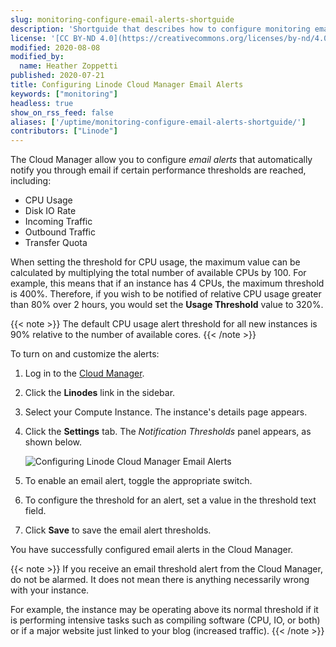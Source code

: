 ```yaml
---
slug: monitoring-configure-email-alerts-shortguide
description: 'Shortguide that describes how to configure monitoring email alerts in Cloud Manager.'
license: '[CC BY-ND 4.0](https://creativecommons.org/licenses/by-nd/4.0)'
modified: 2020-08-08
modified_by:
  name: Heather Zoppetti
published: 2020-07-21
title: Configuring Linode Cloud Manager Email Alerts
keywords: ["monitoring"]
headless: true
show_on_rss_feed: false
aliases: ['/uptime/monitoring-configure-email-alerts-shortguide/']
contributors: ["Linode"]
---
```


The Cloud Manager allow you to configure *email alerts* that automatically notify you through email if certain performance thresholds are reached, including:

- CPU Usage
- Disk IO Rate
- Incoming Traffic
- Outbound Traffic
- Transfer Quota

When setting the threshold for CPU usage, the maximum value can be calculated by multiplying the total number of available CPUs by 100. For example, this means that if an instance has 4 CPUs, the maximum threshold is 400%. Therefore, if you wish to be notified of relative CPU usage greater than 80% over 2 hours, you would set the **Usage Threshold** value to 320%.

{{< note >}}
The default CPU usage alert threshold for all new instances is 90% relative to the number of available cores.
{{< /note >}}

To turn on and customize the alerts:

1.  Log in to the [Cloud Manager](https://cloud.linode.com).
1.  Click the **Linodes** link in the sidebar.
1.  Select your Compute Instance. The instance's details page appears.
1.  Click the **Settings** tab. The *Notification Thresholds* panel appears, as shown below.

    ![Configuring Linode Cloud Manager Email Alerts](notification-thresholds.png "Configuring Linode Cloud Manager Email Alerts")

1.  To enable an email alert, toggle the appropriate switch.
1.  To configure the threshold for an alert, set a value in the threshold text field.
1.  Click **Save** to save the email alert thresholds.

You have successfully configured email alerts in the Cloud Manager.

{{< note >}}
If you receive an email threshold alert from the Cloud Manager, do not be alarmed. It does not mean there is anything necessarily wrong with your instance.

For example, the instance may be operating above its normal threshold if it is performing intensive tasks such as compiling software (CPU, IO, or both) or if a major website just linked to your blog (increased traffic).
{{< /note >}}
